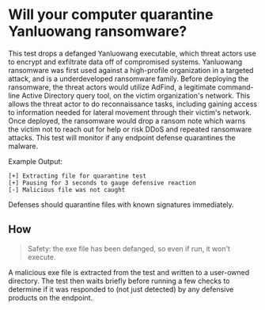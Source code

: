 # Will your computer quarantine Yanluowang ransomware?

This test drops a defanged Yanluowang executable, which threat actors use to encrypt and exfiltrate data off of compromised systems. Yanluowang ransomware was first used against a high-profile organization in a targeted attack, and is a underdeveloped ransomware family. Before deploying the ransomware, the threat actors would utilize AdFind, a legitimate command-line Active Directory query tool, on the victim organization's network. This allows the threat actor to do reconnaissance tasks, including gaining access to information needed for lateral movement through their victim's network. Once deployed, the ransomware would drop a ransom note which warns the victim not to reach out for help or risk DDoS and repeated ransomware attacks. This test will monitor if any endpoint defense quarantines the malware.

Example Output:

```
[+] Extracting file for quarantine test
[+] Pausing for 3 seconds to gauge defensive reaction
[-] Malicious file was not caught
```

Defenses should quarantine files with known signatures immediately.

## How

> Safety: the exe file has been defanged, so even if run, it won't execute.

A malicious exe file is extracted from the test and written to a user-owned directory. The test then waits briefly before running a few checks to determine if it was responded to (not just detected) by any defensive products on the endpoint.
